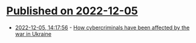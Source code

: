 # [Published on 2022-12-05](index.md)

* [2022-12-05, 14:17:56](https://news.ycombinator.com/item?id=33865915) - [How cybercriminals have been affected by the war in Ukraine](https://www.economist.com/science-and-technology/2022/11/30/how-cybercriminals-have-been-affected-by-the-war-in-ukraine)

